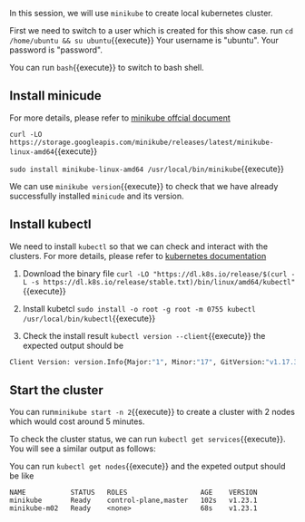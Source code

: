 In this session, we will use `minikube` to create local kubernetes cluster.

First we need to switch to a user which is created for this show case.
run `cd /home/ubuntu && su ubuntu`{{execute}}
Your username is "ubuntu". Your password is "password".

You can run `bash`{{execute}} to switch to bash shell.

## Install minicude

For more details, please refer to [minikube offcial document](https://minikube.sigs.k8s.io/docs/start/)

`curl -LO https://storage.googleapis.com/minikube/releases/latest/minikube-linux-amd64`{{execute}}

`sudo install minikube-linux-amd64 /usr/local/bin/minikube`{{execute}}

We can use `minikube version`{{execute}} to check that we have already successfully installed `minicude` and its version.

## Install kubectl

We need to install `kubectl` so that we can check and interact with the clusters.
For more details, please refer to [kubernetes documentation](https://kubernetes.io/docs/tasks/tools/install-kubectl-linux/)

1. Download the binary file
   `curl -LO "https://dl.k8s.io/release/$(curl -L -s https://dl.k8s.io/release/stable.txt)/bin/linux/amd64/kubectl"`{{execute}}

2. Install kubetcl
   `sudo install -o root -g root -m 0755 kubectl /usr/local/bin/kubectl`{{execute}}

3. Check the install result
   `kubectl version --client`{{execute}}
   the expected output should be

``` sh
Client Version: version.Info{Major:"1", Minor:"17", GitVersion:"v1.17.3", GitCommit:"06ad960bfd03b39c8310aaf92d1e7c12ce618213", GitTreeState:"clean", BuildDate:"2020-02-11T18:14:22Z", GoVersion:"go1.13.6", Compiler:"gc", Platform:"linux/amd64"}
```

<!-- ## Start the cluster

To lanuch a cluster, we can run this command `minikube start`{{execute}}. The shell would told you that `kubectl` is now configured to use `minikube` if it succeeds. It may need serveral minites to finish.

To check the cluster status, we can run `kubectl get services`{{execute}}. You will see a similar output as follows:

```sh
NAME TYPE CLUSTER-IP EXTERNAL-IP PORT(S) AGE
kubernetes ClusterIP xxx.xx.x.x <none> 443/TCP 9s
```

We can run `kubectl get nodes`{{execute}} to check node status. -->

## Start the cluster

You can run`minikube start -n 2`{{execute}} to create a cluster with 2 nodes which would cost around 5 minutes.

To check the cluster status, we can run `kubectl get services`{{execute}}. You will see a similar output as follows:

You can run `kubectl get nodes`{{execute}} and the expeted output should be like
```
NAME           STATUS   ROLES                  AGE    VERSION
minikube       Ready    control-plane,master   102s   v1.23.1
minikube-m02   Ready    <none>                 68s    v1.23.1
```